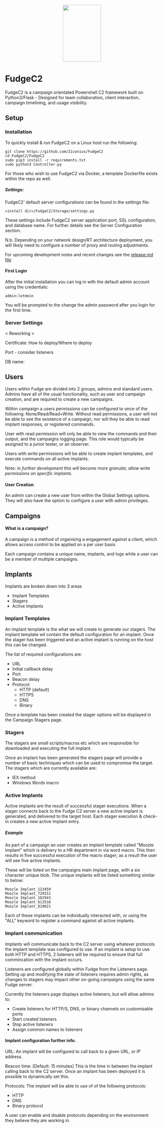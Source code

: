 <p align="center">
  <img width="125" height="186" src="https://github.com/Ziconius/Fudge/blob/master/FudgeC2/ServerApp/static/fudge.png">
</p>

# FudgeC2
FudgeC2 is a campaign orientated Powershell C2 framework built on Python3/Flask - Designed for team collaboration, client interaction, campaign timelining, and usage visibility.

## Setup
### Installation

To quickly install & run FudgeC2 on a Linux host run the following:

```
git clone https://github.com/Ziconius/FudgeC2
cd FudgeC2/FudgeC2
sudo pip3 install -r requirements.txt
sudo python3 Controller.py
```

For those who wish to use FudgeC2 via Docker, a template Dockerfile exists within the repo as well.

##### Settings:

FudgeC2' default server configurations can be found in the settings file:

`<install dir>/FudgeC2/Storage/settings.py`

These settings include FudgeC2 server application port, SSL configuration, and database name. For further details see the Server Configuration section.

N.b. Depending on your network design/RT architecture deployment, you will likely need to configure a number of proxy and routing adjustments.

For upcoming development notes and recent changes see the [release.md file](/release.md)

#### First Login
After the initial installation you can log in with the default admin account using the credentials: 

```admin:letmein```

You will be prompted to the change the admin password after you login for the first time. 

### Server Settings

< Reworking >

Certificate: How to deploy/Where to deploy

Port - consider listeners

DB name:


## Users
Users within Fudge are divided into 2 groups, admins and standard users. Admins have all of the usual functionality, such as user and campaign creation, and are required to create a new campaigns.

Within campaign a users permissions can be configured to once of the following: None/Read/Read+Write. Without read permissions, a user will not be able to see the existence of a campaign, nor will they be able to read implant responses, or registered commands.

User with read permission will only be able to view the commands and their output, and the campaigns logging page. This role would typically be assigned to a junior tester, or an observer.

Users with write permissions will be able to create implant templates, and execute commands on all active implants.

_Note: in further development this will become more granular, allow write permissions on specific implants._

#### User Creation

An admin can create a new user from within the Global Settings options. They will also have the option to configure a user with admin privileges.


## Campaigns
#### What is a campaign?
A campaign is a method of organising a engagement against a client, which allows access control to be applied on a per user basis

Each campaign contains a unique name, implants, and logs while a user can be a member of multiple campaigns.


## Implants

Implants are broken down into 3 areas

* Implant Templates
* Stagers
* Active Implants

### Implant Templates
An implant template is the what we will create to generate our stagers. The implant template wil contain the default configuration for an implant. Once the stager has been triggered and an active implant is running on the host this can be changed.

The list of required configurations are:
* URL
* Initial callback delay
* Port
* Beacon delay
* Protocol:
  * HTTP (default)
  * HTTPS 
  * DNS
  * Binary
  
Once a template has been created the stager options will be displayed in the Campaign Stagers page.

### Stagers

The stagers are small scripts/macros etc which are responsible for downloaded and executing the full implant.

Once an implant has been generated the stagers page will provide a number of basic techniques which can be used to compromise the target. The stagers which are currently available are:

* IEX method
* Windows Words macro



### Active Implants

Active implants are the result of successful stager executions. When a stager connects back to the Fudge C2 server a new active implant is generated, and delivered to the target host. Each stager execution & check-in creates a new active implant entry.


##### _Example_
As part of a campaign an user creates an implant template called "Moozle Implant" which is delivery to a HR department in via word macro. This then results in five successful execution of the macro stager; as a result the user will see five active implants.
 
 These will be listed on the campaigns main implant page, with a six character unique blob. The unique implants will be listed something similar to below:

```
Moozle Implant_123459
Moozle Implant_729151
Moozle Implant_182943
Moozle Implant_613516
Moozle Implant_810021
```

Each of these implants can be individually interacted with, or using the "ALL" keyword to register a command against all active implants.

### Implant communication

Implants will communicate back to the C2 server using whatever protocols the implant template was configured to use. If an implant is setup to use both HTTP and HTTPS, 2 listeners will be required to ensure that full commincation with the implant occurs.

Listeners are configured globally within Fudge from the Listeners page. Setting up and modifying the state of listeners requires admin rights, as changes to stagers may impact other on-going campaigns using the same Fudge server.

Currently the listeners page displays active listeners, but will allow admins to:
 - Create listeners for HTTP/S, DNS, or binary channels on customisable ports
 - Start created listeners
 - Stop active listeners
 - Assign common names to listeners

#### Implant configuration further info.
URL: An implant will be configured to call back to a given URL, or IP address.

Beacon time: [Default: 15 minutes] This is the time in between the implant calling back to the C2 server. Once an implant has been deployed it is possible to dynamically set this.

Protocols: The implant will be able to use of of the following protocols:
* HTTP
* DNS 
* Binary protocol

A user can enable and disable protocols depending on the environment they believe they are working in.


